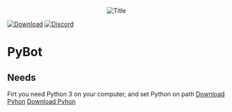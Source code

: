<p align="center">
	<img src="https://see.fontimg.com/api/renderfont4/owopB/eyJyIjoiZnMiLCJoIjoxMDEsInciOjEwMDAsImZzIjoxMDEsImZnYyI6IiMzM0IzMjUiLCJiZ2MiOiIjRkZGRkZGIiwidCI6MX0/UHlCb3Q/omegle-regular.png" alt="Title">
</p>


[![Download](https://img.shields.io/github/downloads/RouxHero/PyBot/0.1/total)](https://github.com/Rouxhero/PyBot/archive/refs/tags/0.1.zip)
[![Discord](https://img.shields.io/discord/872072179414597652?style=flat-square)](https://discord.gg/sgzy9bRMbd)


# PyBot

## Needs 

Firt you need Python 3 on your computer, and set Python on path
<a href="https://www.python.org/downloads/">Download Pyhon</a>
<a href="https://www.youtube.com/results?search_query=install+pytohn+on+path" target="blank">Download Pyhon</a>

